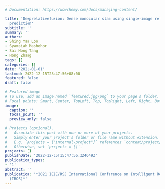 ```yaml
---
# Documentation: https://wowchemy.com/docs/managing-content/

title: 'Deeprelativefusion: Dense monocular slam using single-image relative depth
  prediction'
subtitle: ''
summary: ''
authors:
- Shing Yan Loo
- Syamsiah Mashohor
- Sai Hong Tang
- Hong Zhang
tags: []
categories: []
date: '2021-01-01'
lastmod: 2022-12-15T23:47:56+08:00
featured: false
draft: false

# Featured image
# To use, add an image named `featured.jpg/png` to your page's folder.
# Focal points: Smart, Center, TopLeft, Top, TopRight, Left, Right, BottomLeft, Bottom, BottomRight.
image:
  caption: ''
  focal_point: ''
  preview_only: false

# Projects (optional).
#   Associate this post with one or more of your projects.
#   Simply enter your project's folder or file name without extension.
#   E.g. `projects = ["internal-project"]` references `content/project/deep-learning/index.md`.
#   Otherwise, set `projects = []`.
projects: []
publishDate: '2022-12-15T15:47:56.324649Z'
publication_types:
- '1'
abstract: ''
publication: '*2021 IEEE/RSJ International Conference on Intelligent Robots and Systems
  (IROS)*'
---
```

